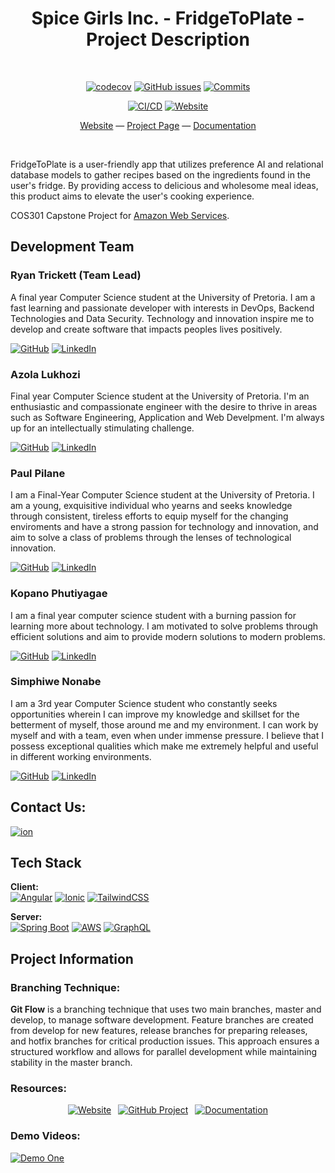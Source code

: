 <div align="center">

# Spice Girls Inc. - FridgeToPlate - Project Description

<br>
  
[![codecov](https://codecov.io/gh/COS301-SE-2023/FridgeToPlate/branch/main/graph/badge.svg?token=PUBP38F2VH)](https://codecov.io/gh/COS301-SE-2023/FridgeToPlate)
[![GitHub issues](https://img.shields.io/github/issues-raw/COS301-SE-2023/FridgeToPlate)](https://github.com/COS301-SE-2023/FridgeToPlate/issues)
[![Commits](https://img.shields.io/github/commit-activity/w/COS301-SE-2023/FridgeToPlate)](https://github.com/COS301-SE-2023/FridgeToPlate/activity)
  
[![CI/CD](https://github.com/COS301-SE-2023/FridgeToPlate/actions/workflows/cd-prod.yml/badge.svg)](https://github.com/COS301-SE-2023/FridgeToPlate/actions/workflows/cd-prod.yml)
[![Website](https://img.shields.io/website?url=http%3A%2F%2Fdev-fridgetoplate.s3-website.af-south-1.amazonaws.com%2F)](http://fridgetoplate.s3-website.af-south-1.amazonaws.com/)

[Website](http://fridgetoplate.s3-website.af-south-1.amazonaws.com/) — [Project Page](https://github.com/orgs/COS301-SE-2023/projects/5) — [Documentation](https://github.com/COS301-SE-2023/FridgeToPlate/wiki)

</div>

<br>

FridgeToPlate is a user-friendly app that utilizes preference AI and relational database models to gather recipes based on the ingredients found in the user's fridge. By providing access to delicious and wholesome meal ideas, this product aims to elevate the user's cooking experience.

COS301 Capstone Project for [Amazon Web Services](https://aws.amazon.com/).

## Development Team

### Ryan Trickett (Team Lead)
A final year Computer Science student at the University of Pretoria. I am a fast learning and passionate developer with interests in DevOps, Backend Technologies and Data Security. Technology and innovation inspire me to develop and create software that impacts peoples lives positively.

[![GitHub](https://img.shields.io/badge/GitHub-100000?style=for-the-badge&logo=github&logoColor=white)](https://github.com/Shojiki-Lukhozi)
[![LinkedIn](https://img.shields.io/badge/LinkedIn-0077B5?style=for-the-badge&logo=linkedin&logoColor=white)](https://www.linkedin.com/in/azola-lukhozi/)

### Azola Lukhozi
Final year Computer Science student at the University of Pretoria. I'm an enthusiastic and compassionate engineer with the desire to thrive in areas such as Software Engineering, Application and Web Develpment. I'm always up for an intellectually stimulating challenge.

[![GitHub](https://img.shields.io/badge/GitHub-100000?style=for-the-badge&logo=github&logoColor=white)](https://github.com/ryanbasiltrickett)
[![LinkedIn](https://img.shields.io/badge/LinkedIn-0077B5?style=for-the-badge&logo=linkedin&logoColor=white)](https://www.linkedin.com/in/ryan-trickett/)

### Paul Pilane
I am a Final-Year Computer Science student at the University of Pretoria. I am a young, exquisitive individual who yearns and seeks knowledge through consistent, tireless efforts to equip myself for the changing enviroments and have a strong passion for technology and innovation, and aim to solve a class of problems through the lenses of technological innovation. 

[![GitHub](https://img.shields.io/badge/GitHub-100000?style=for-the-badge&logo=github&logoColor=white)](https://github.com/PaulPilane)
[![LinkedIn](https://img.shields.io/badge/LinkedIn-0077B5?style=for-the-badge&logo=linkedin&logoColor=white)](https://www.linkedin.com/in/paul-pilane/)

### Kopano Phutiyagae
I am a final year computer science student with a burning passion for learning more about technology. I am motivated to solve problems through efficient solutions and aim to provide modern solutions to modern problems.

[![GitHub](https://img.shields.io/badge/GitHub-100000?style=for-the-badge&logo=github&logoColor=white)](https://github.com/kphutiyagae)
[![LinkedIn](https://img.shields.io/badge/LinkedIn-0077B5?style=for-the-badge&logo=linkedin&logoColor=white)](https://www.linkedin.com/in/kopano-phutiyagae/)

### Simphiwe Nonabe
I am a 3rd year Computer Science student who constantly seeks opportunities wherein I can improve my knowledge and skillset for the betterment of myself, those around me and my environment. I can work by myself and with a team, even when under immense pressure. I believe that I possess exceptional qualities which make me extremely helpful and useful in different working environments.

[![GitHub](https://img.shields.io/badge/GitHub-100000?style=for-the-badge&logo=github&logoColor=white)](https://github.com/simphiwe-nonabe)
[![LinkedIn](https://img.shields.io/badge/LinkedIn-0077B5?style=for-the-badge&logo=linkedin&logoColor=white)](https://www.linkedin.com/in/simphiwe-nonabe/)

## Contact Us:
<a href="mailto: spicegirlsincorp@gmail.com">
    <img alt="ion" src="https://img.shields.io/badge/Contact%20Us-Email-red?style=for-the-badge" />
</a><br>

## Tech Stack

**Client:** <br>
[![Angular](https://img.shields.io/badge/Angular-DD0031?style=for-the-badge&logo=angular&logoColor=white)](https://angular.io/docs)
[![Ionic](https://img.shields.io/badge/Ionic-3880FF?style=for-the-badge&logo=ionic&logoColor=white)](https://ionicframework.com/)
[![TailwindCSS](https://img.shields.io/badge/Tailwind_CSS-38B2AC?style=for-the-badge&logo=tailwind-css&logoColor=white)](https://tailwindcss.com/)

**Server:** <br>
[![Spring Boot](https://img.shields.io/badge/Spring_Boot-F2F4F9?style=for-the-badge&logo=spring-boot)](https://spring.io/)
[![AWS](https://img.shields.io/badge/Amazon_AWS-FF9900?style=for-the-badge&logo=amazonaws&logoColor=white)](https://aws.amazon.com/)
[![GraphQL](https://img.shields.io/badge/GraphQl-E10098?style=for-the-badge&logo=graphql&logoColor=white)](https://graphql.org/)

## Project Information
### Branching Technique:
**Git Flow** is a branching technique that uses two main branches, master and develop, to manage software development. Feature branches are created from develop for new features, release branches for preparing releases, and hotfix branches for critical production issues. This approach ensures a structured workflow and allows for parallel development while maintaining stability in the master branch.

 ### Resources:

<div align="center">

[![Website](https://img.shields.io/badge/View-Website-blue?style=for-the-badge)](http://fridgetoplate.s3-website.af-south-1.amazonaws.com/)&ensp;
[![GitHub Project](https://img.shields.io/badge/View-Github%20Project-blue?style=for-the-badge)](https://github.com/orgs/COS301-SE-2023/projects/5)&ensp;
[![Documentation](https://img.shields.io/badge/View-System%20Documentation-blue?style=for-the-badge)](https://github.com/COS301-SE-2023/FridgeToPlate/wiki)

</div>

### Demo Videos:
 [![Demo One](https://img.shields.io/badge/View-Demo%20One-crimson?style=for-the-badge)](https://youtu.be/Q8OAO0uY0jg)

